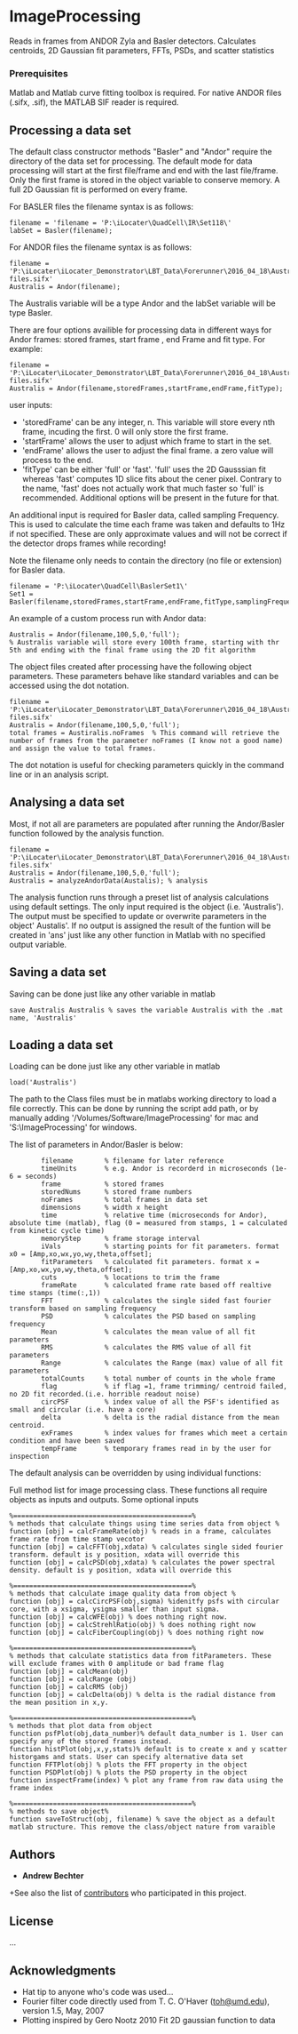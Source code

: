 # ImageProcessing
Reads in frames from ANDOR Zyla and Basler detectors. Calculates centroids, 2D Gaussian fit parameters, FFTs, PSDs, and scatter statistics

### Prerequisites
Matlab and Matlab curve fitting toolbox is required. 
For native ANDOR files (.sifx, .sif), the MATLAB SIF reader is required.

## Processing a data set

The default class constructor methods "Basler" and "Andor" require the directory of the data set for processing. The default mode for data processing will start at the first file/frame and end with the last file/frame. Only the first frame is stored in the object variable to conserve memory. A full 2D Gaussian fit is performed on every frame. 

For BASLER files the filename syntax is as follows:
```
filename = 'filename = 'P:\iLocater\QuadCell\IR\Set118\'
labSet = Basler(filename);
```
For ANDOR files the filename syntax is as follows:
```
filename = 'P:\iLocater\iLocater_Demonstrator\LBT_Data\Forerunner\2016_04_18\Australis\Australis_1\Spooled files.sifx'
Australis = Andor(filename);
```
The Australis variable will be a type Andor and the labSet variable will be type Basler. 

There are four options availible for processing data in different ways for Andor frames: stored frames, start frame , end Frame and fit type. For example:

```
filename = 'P:\iLocater\iLocater_Demonstrator\LBT_Data\Forerunner\2016_04_18\Australis\Australis_1\Spooled files.sifx'
Australis = Andor(filename,storedFrames,startFrame,endFrame,fitType);
```

user inputs:
- 'storedFrame' can be any integer, n. This variable will store every nth frame, incuding the first. 0 will only store the first frame.
- 'startFrame' allows the user to adjust which frame to start in the set. 
- 'endFrame' allows the user to adjust the final frame. a zero value will process to the end. 
- 'fitType' can be either 'full' or 'fast'. 'full' uses the 2D Gausssian fit whereas 'fast' computes 1D slice fits about the cener pixel. Contrary to the name, 'fast' does not actually work that much faster so 'full' is recommended. Additional options will be present in the future for that. 

An additional input is required for Basler data, called sampling Frequency. This is used to calculate the time each frame was taken and defaults to 1Hz if not specified. These are only approximate values and will not be correct if the detector drops frames while recording!

Note the filename only needs to contain the directory (no file or extension) for Basler data. 

```
filename = 'P:\iLocater\QuadCell\BaslerSet1\'
Set1 = Basler(filename,storedFrames,startFrame,endFrame,fitType,samplingFrequency);
```

An example of a custom process run with Andor data:

```
Australis = Andor(filename,100,5,0,'full'); 
% Australis variable will store every 100th frame, starting with thr 5th and ending with the final frame using the 2D fit algorithm
```
The object files created after processing have the following object parameters. These parameters behave like standard variables and can be accessed using the dot notation. 

```
filename = 'P:\iLocater\iLocater_Demonstrator\LBT_Data\Forerunner\2016_04_18\Australis\Australis_1\Spooled files.sifx'
Australis = Andor(filename,100,5,0,'full'); 
total frames = Austiralis.noFrames  % This command will retrieve the number of frames from the parameter noFrames (I know not a good name) and assign the value to total frames.
```
The dot notation is useful for checking parameters quickly in the command line or in an analysis script. 

## Analysing a data set

Most, if not all are parameters are populated after running the Andor/Basler function followed by the analysis function. 

```
filename = 'P:\iLocater\iLocater_Demonstrator\LBT_Data\Forerunner\2016_04_18\Australis\Australis_1\Spooled files.sifx'
Australis = Andor(filename,100,5,0,'full'); 
Australis = analyzeAndorData(Austalis); % analysis
```
The analysis function runs through a preset list of analysis calculations using default settings. The only input required is the object (i.e. 'Australis'). The output must be specified to update or overwrite parameters in the object' Austalis'. If no output is assigned the result of the funtion will be created in 'ans' just like any other function in Matlab with no specified output variable. 

## Saving a data set

Saving can be done just like any other variable in matlab
```
save Australis Australis % saves the variable Australis with the .mat name, 'Australis'
```

## Loading a data set

Loading can be done just like any other variable in matlab
```
load('Australis') 
```
The path to the Class files must be in matlabs working directory to load a file correctly. This can be done by running the script add path, or by manually adding '/Volumes/Software/ImageProcessing' for mac and 'S:\ImageProcessing' for windows. 


The list of parameters in Andor/Basler is below:

```
        filename        % filename for later reference
        timeUnits       % e.g. Andor is recorderd in microseconds (1e-6 = seconds)
        frame           % stored frames
        storedNums      % stored frame numbers
        noFrames        % total frames in data set
        dimensions      % width x height
        time            % relative time (microseconds for Andor), absolute time (matlab), flag (0 = measured from stamps, 1 = calculated from kinetic cycle time)
        memoryStep      % frame storage interval
        iVals           % starting points for fit parameters. format x0 = [Amp,xo,wx,yo,wy,theta,offset];
        fitParameters   % calculated fit parameters. format x = [Amp,xo,wx,yo,wy,theta,offset];
        cuts            % locations to trim the frame
        frameRate       % calculated frame rate based off realtive time stamps (time(:,1))
        FFT             % calculates the single sided fast fourier transform based on sampling frequency
        PSD             % calculates the PSD based on sampling frequency
        Mean            % calculates the mean value of all fit parameters
        RMS             % calculates the RMS value of all fit parameters
        Range           % calculates the Range (max) value of all fit parameters
        totalCounts     % total number of counts in the whole frame
        flag            % if flag =1, frame trimming/ centroid failed, no 2D fit recorded.(i.e. horrible readout noise)
        circPSF         % index value of all the PSF's identified as small and circular (i.e. have a core)
        delta           % delta is the radial distance from the mean centroid.
        exFrames        % index values for frames which meet a certain condition and have been saved
        tempFrame       % temporary frames read in by the user for inspection

```

The default analysis can be overridden by using individual functions:

Full method list for image processing class. These functions all require objects as inputs and outputs. Some optional inputs 
```
%=============================================%
% methods that calculate things using time series data from object %
function [obj] = calcFrameRate(obj) % reads in a frame, calculates frame rate from time stamp vecotor 
function [obj] = calcFFT(obj,xdata) % calculates single sided fourier transform. default is y position, xdata will override this 
function [obj] = calcPSD(obj,xdata) % calculates the power spectral density. default is y position, xdata will override this

%=============================================%
% methods that calculate image quality data from object %
function [obj] = calcCircPSF(obj,sigma) %idenitfy psfs with circular core, with a xsigma, ysigma smaller than input sigma. 
function [obj] = calcWFE(obj) % does nothing right now.
function [obj] = calcStrehlRatio(obj) % does nothing right now
function [obj] = calcFiberCoupling(obj) % does nothing right now

%=============================================%
% methods that calculate statistics data from fitParameters. These will exclude frames with 0 amplitude or bad frame flag 
function [obj] = calcMean(obj)
function [obj] = calcRange (obj)
function [obj] = calcRMS (obj)
function [obj] = calcDelta(obj) % delta is the radial distance from the mean position in x,y. 

%=============================================%
% methods that plot data from object
function psfPlot(obj,data_number)% default data_number is 1. User can specify any of the stored frames instead.
function histPlot(obj,x,y,stats)% default is to create x and y scatter historgams and stats. User can specify alternative data set
function FFTPlot(obj) % plots the FFT property in the object
function PSDPlot(obj) % plots the PSD property in the object
function inspectFrame(index) % plot any frame from raw data using the frame index

%=============================================%
% methods to save object%
function saveToStruct(obj, filename) % save the object as a default matlab structure. This remove the class/object nature from varaible
```

## Authors
* **Andrew Bechter** 

+See also the list of [contributors](https://github.com/andrewbechter/ImageProcessing/contributors) who participated in this project.

## License

...

## Acknowledgments

* Hat tip to anyone who's code was used...
* Fourier filter code directly used from T. C. O'Haver (toh@umd.edu),  version 1.5, May, 2007 
* Plotting inspired by Gero Nootz 2010 Fit 2D gaussian function to data
